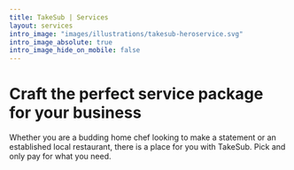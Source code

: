 ```yaml
---
title: TakeSub | Services
layout: services
intro_image: "images/illustrations/takesub-heroservice.svg"
intro_image_absolute: true
intro_image_hide_on_mobile: false
---
```


# Craft the perfect service package for your business

Whether you are a budding home chef looking to make a statement or an established local restaurant, there is a place for you with TakeSub.
Pick and only pay for what you need.
